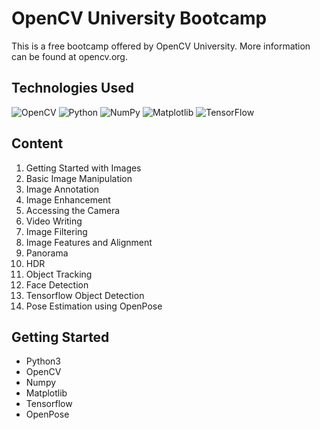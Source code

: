 # OpenCV University Bootcamp

This is a free bootcamp offered by OpenCV University. More information can be found at opencv.org. 

## Technologies Used

![OpenCV](https://img.shields.io/badge/OpenCV-3DDC84?style=for-the-badge&logo=opencv&logoColor=white)
![Python](https://img.shields.io/badge/Python-3776AB?style=for-the-badge&logo=python&logoColor=white)
![NumPy](https://img.shields.io/badge/NumPy-013243?style=for-the-badge&logo=numpy&logoColor=white)
![Matplotlib](https://img.shields.io/badge/Matplotlib-11557C?style=for-the-badge&logo=matplotlib&logoColor=white)
![TensorFlow](https://img.shields.io/badge/TensorFlow-FF6F00?style=for-the-badge&logo=tensorflow&logoColor=white)

## Content 
1. Getting Started with Images
2. Basic Image Manipulation
3. Image Annotation
4. Image Enhancement
5. Accessing the Camera
6. Video Writing
7. Image Filtering
8. Image Features and Alignment
9. Panorama 
10. HDR
11. Object Tracking 
12. Face Detection
13. Tensorflow Object Detection
14. Pose Estimation using OpenPose

## Getting Started
- Python3
- OpenCV
- Numpy
- Matplotlib
- Tensorflow
- OpenPose

